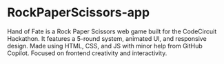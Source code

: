 # RockPaperScissors-app
Hand of Fate is a Rock Paper Scissors web game built for the CodeCircuit Hackathon. It features a 5-round system, animated UI, and responsive design. Made using HTML, CSS, and JS with minor help from GitHub Copilot. Focused on frontend creativity and interactivity.
